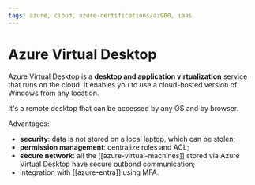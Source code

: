 ```yaml
---
tags: azure, cloud, azure-certifications/az900, iaas
---
```


# Azure Virtual Desktop

Azure Virtual Desktop is a **desktop and application virtualization** service that runs on the cloud. It enables you to use a cloud-hosted version of Windows from any location.

It's a remote desktop that can be accessed by any OS and by browser.

Advantages:

- **security**: data is not stored on a local laptop, which can be stolen;
- **permission management**: centralize roles and ACL;
- **secure network**: all the [[azure-virtual-machines]] stored via Azure Virtual Desktop have secure outbond communication;
- integration with [[azure-entra]] using MFA.
